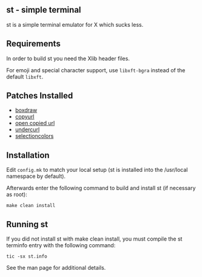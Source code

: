 st - simple terminal
--------------------
st is a simple terminal emulator for X which sucks less.


Requirements
------------
In order to build st you need the Xlib header files.

For emoji and special character support, use `libxft-bgra` instead of the default `libxft`.


Patches Installed
-----------------
- [boxdraw](https://st.suckless.org/patches/boxdraw/)
- [copyurl](https://st.suckless.org/patches/copyurl/)
- [open copied url](https://st.suckless.org/patches/open_copied_url/)
- [undercurl](https://st.suckless.org/patches/undercurl/)
- [selectioncolors](https://st.suckless.org/patches/selectioncolors/)

Installation
------------
Edit `config.mk` to match your local setup (st is installed into
the /usr/local namespace by default).

Afterwards enter the following command to build and install st (if
necessary as root):

    make clean install


Running st
----------
If you did not install st with make clean install, you must compile
the st terminfo entry with the following command:

    tic -sx st.info

See the man page for additional details.

